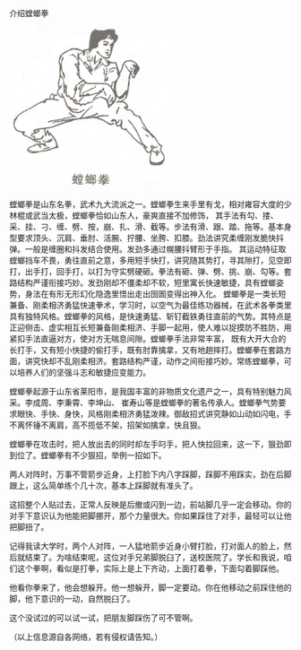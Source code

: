 介绍螳螂拳


![介绍螳螂拳](https://github.com/ywangnccu/ywang/blob/main/images/MANTIS_FIST.jpg)


螳螂拳是山东名拳，武术九大流派之一。螳螂拳生来手里有戈，相对雍容大度的少林棍或武当太极，螳螂拳恰如山东人，豪爽直接不加修饰，
其手法有勾、搂、采、挂、刁、缠、劈、按，崩、扎、滑、截等。步法有滑、跟、踏、拖等。基本身型要求顶头、沉肩、垂肘、活腕、拧腰、坐胯、扣膝。劲法讲究柔缠刚发脆快抖弹。一般是缠圈和抖发结合使用。发劲多通过幌腰抖臂形于手指。
其运动特征取螳螂挡车不畏，勇往直前之意，多用短手快打，讲究随其势打，寻其隙打，见空即打，出手打，回手打，以打为守实劈硬砸。拳法有砸、弹、劈、挑、崩、勾等。套路结构严谨衔接巧妙。发劲刚却不僵柔却不软，短里寓长快速敏捷，具有螳螂姿势，身法在有形无形幻化隐逸里悟出走出囹圄变得出神入化。
螳螂拳是一类长短兼备、刚柔相济勇猛快速拳术，学习时，以空气为最佳练功器械，在武术各拳类里具有独特风格。螳螂拳的风格，是快速勇猛、斩钉截铁勇往直前的气势。其特点是正迎侧击、虚实相互长短兼备刚柔相济、手脚一起用，使人难以捉摸防不胜防，用紧扣手法直逼对方，使对方无喘息间隙。螳螂拳手法非常丰富，
既有大开大合的长打手，又有短小快捷的偷打手，既有肘靠擒拿，又有地趟摔打。螳螂拳在套路方面，讲究快却不乱刚柔相济。套路结构严谨，动作之间衔接巧妙。常练螳螂拳，可以培养人们的坚强斗志和敏捷应变能力。

螳螂拳起源于山东省莱阳市，是我国丰富的非物质文化遗产之一，具有特别魅力风采。李成周、李秉霄、李坤山、 崔寿山等是螳螂拳的著名传承人。螳螂拳气势要求眼快、手快、身快，风格刚柔相济勇猛泼辣。御敌招式讲究静如山动如闪电，手不离怀锤不离肩，高不揽低不架，招架如擒拿，快且狠。

螳螂拳在攻击时，把人放出去的同时却左手叼手，把人快拉回来，这一下，狠劲即到位了。螳螂拳有不少狠招，举例一招如下。

两人对阵时，万事不管箭步近身，上打脸下内八字踩脚，踩脚不用踩实，劲在后脚跟上，这么简单练个几十次，基本上踩脚就有准头了。

这招整个人贴过去，正常人反映是后撤或闪到一边，前站脚几乎一定会移动。你的对手下意识认为他能把脚挪开，那个力量很大。你如果踩住了对手，最轻可以让他把脚扭了。

记得我读大学时，两个人对阵，一人猛地箭步近身小臂打脸，打对面人的脸上，然后就结束了。为啥结束呢，这位对手兄弟脚脱臼了，送校医院了。学长和我说，咱们这个拳啊，看似是打拳，实际上是上下齐动，上面打着拳，下面勾着脚踩他。

他看你拳来了，他会想躲开。他一想躲开，脚一定要动。你在他移动之前踩住他的脚，他下意识的一动，自然脱臼了。

这个没试过的可以试一试，把朋友脚踩伤了可不管啊。


（以上信息源自各网络，若有侵权请告知。）
